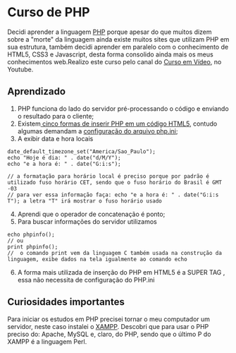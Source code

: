 # Curso de PHP

Decidi aprender a linguagem <a href="https://www.php.net/docs.php">PHP</a> porque apesar do que muitos dizem sobre a "morte" da linguagem ainda existe muitos sites que utilizam PHP em sua estrutura, também decidi aprender em paralelo com o conhecimento de HTML5, CSS3 e Javascript, desta forma consolido ainda mais os meus conhecimentos web.Realizo este curso pelo canal do <a href=" https://youtube.com/playlist?list=PLHz_AreHm4dlFPrCXCmd5g92860x_Pbr_&feature=shared">Curso em Vídeo</a>, no Youtube.

## Aprendizado
1. PHP funciona do lado do servidor pré-processando o código e enviando o resultado para o cliente;
2. Existem<a href="https://www.notion.so/php-ini-23c5b2ac62c88022880af5916f3b71d7?source=copy_link"> cinco formas de inserir PHP em um código HTML5</a>, contudo algumas demandam a <a href="https://www.notion.so/php-ini-23c5b2ac62c88022880af5916f3b71d7?source=copy_link">configuração do arquivo php.ini</a>;
3. A exibir data e hora locais
```
date_default_timezone_set("America/Sao_Paulo");
echo "Hoje é dia: " . date("d/M/Y");
echo "e a hora é: " . date("G:i:s");

// a formatação para horário local é preciso porque por padrão é utilizado fuso horário CET, sendo que o fuso horário do Brasil é GMT -03
// para ver essa informação faça: echo "e a hora é: " . date("G:i:s T"); a letra "T" irá mostrar o fuso horário usado
```
4. Aprendi que o operador de concatenação é ponto;
5. Para buscar informações do servidor utilizamos
```
echo phpinfo();
// ou
print phpinfo();
//  o comando print vem da linguagem C também usada na construção da linguagem, exibe dados na tela igualmente ao comando echo
```
6. A forma mais utilizada de inserção do PHP em HTML5 é a SUPER TAG **<?php?>**, essa não necessita de configuração do PHP.ini

## Curiosidades importantes

Para iniciar os estudos em PHP precisei tornar o meu computador um servidor, neste caso instalei o <a href = "https://www.apachefriends.org/pt_br/index.html">XAMPP</a>. Descobri que para usar o PHP preciso do: Apache, MySQL e, claro, do PHP, sendo que o último P do XAMPP é a linguagem Perl.
